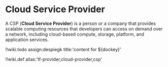 # Cloud Service Provider

A CSP (**Cloud Service Provider**) is a person or a company that provides scalable computing resources that developers can access on demand over a network, including cloud-based compute, storage, platform, and application services.

!!wiki.todo assign:despiegk title:'content for ${dockey}'

!!wiki.def alias:'tf-provider,cloud-provider,csp' 
